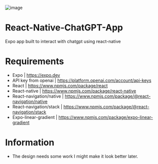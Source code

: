 ![image](https://github.com/Summaw/React-Native-ChatGPT-App/assets/98126132/cf16a561-d935-4edd-a8f5-e0dccd89a14b)

# React-Native-ChatGPT-App
Expo app built to interact with chatgpt using react-native

# Requirements
- Expo | https://expo.dev
- API key from openai | https://platform.openai.com/account/api-keys
- React | https://www.npmjs.com/package/react
- React-native | https://www.npmjs.com/package/react-native
- React-navigation/native | https://www.npmjs.com/package/@react-navigation/native
- React-navigation/stack | https://www.npmjs.com/package/@react-navigation/stack
- Expo-linear-gradient | https://www.npmjs.com/package/expo-linear-gradient

# Information
- The design needs some work I might make it look better later.
